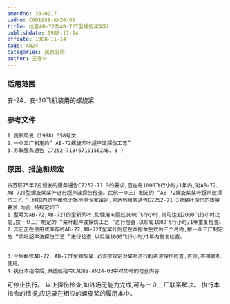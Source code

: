 ```yaml
---
amendno: 39-0217
cadno: CAD1988-AN24-06
title: 检查AB-72及AB-72T型螺旋桨桨叶
publishdate: 1988-11-14
effdate: 1988-11-14
tags: AN24
categories: 民航总局
author: 王春林
---
```


### 适用范围 
安-24、安-30飞机装用的螺旋桨

<!--more-->
### 参考文件
    1.民航局发〔1988〕358号文
    2.一０三厂制定的“ AB-72螺旋桨叶超声波探伤工艺”
    3.苏联服务通告 C7252-71Э(67101562АБ、Э ) 

### 原因、措施和规定 
    按苏联75年7月颁发的服务通告C7252-71 Э的要求,应在每1000飞行小时/1年内,对AB-72、AB-72T型螺旋桨桨叶进行超声波探伤检查。民航一０三厂制定的 “AB-72螺旋桨桨叶超声波探伤工艺 ”,经国内航空维修无损检测专家审定,可达到服务通告C7252-71 Э对桨叶探伤的质量要求,为此,特规定如下: 
    1.型号为AB-72,AB-72T的全新桨叶,如使用未超过2000飞行小时,则可达到2000飞行小时之前,按一０三厂制定的 “桨叶超声波探伤工艺 ”进行检查,以后每1000飞行小时/1年重复检查。 
    2.其它正在使用或库存的AB-72,AB-72T型桨叶则应在本指令生效后三个月内,按一０三厂制定的 “桨叶超声波探伤工艺 ”进行检查,以后每1000飞行小时/1年内重复检查。 

  
    3.今后翻修AB-72、AB-72T型螺旋桨,必须按规定对桨叶进行超声波探伤检查,否则,不得装机使用。 
    4.执行本指令后,原适航指令CAD88-AN24-03中对桨叶的检查内容
可停止执行。     以上探伤检查,如外场无能力完成,可与一０三厂联系解决。     执行本指令的情况,应记录在相应的螺旋桨的履历本中。
